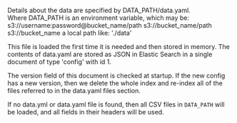 Details about the data are specified by DATA_PATH/data.yaml.  
Where DATA_PATH is an environment variable, which may be:
    s3://username:password@bucket_name/path
    s3://bucket_name/path
    s3://bucket_name
    a local path like: './data'


This file is loaded the first time it is needed and then stored in memory.  The contents of data.yaml are stored as JSON in Elastic Search in a single document of type 'config' with id 1.  

The version field of this document is checked at startup. If the new config has a new version, then we delete the whole index and re-index all of the files referred to in the data.yaml files section.

If no data.yml or data.yaml file is found, then all CSV files in `DATA_PATH` will be loaded, and all fields in their headers will be used.
